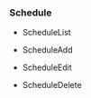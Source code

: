 <!--toc=api-->
###  <span class="mw-headline" id="Schedule"> Schedule </span>

*   ScheduleList

*   ScheduleAdd

*   ScheduleEdit

*   ScheduleDelete